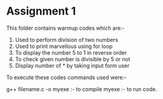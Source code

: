 # Assignment 1
 This folder contains warmup codes which are:- 
 1. Used to perform division of two numbers
 2. Used to print marvellous using for loop
 3. To display the number 5 to 1 in reverse order
 4. To check given number is divisible by 5 or not
 5. Display number of * by taking input form user 
 
 To execute these codes commands used were:- 
 
 g++ filename.c -o myexe :- to compile 
 myexe :- to run code.

